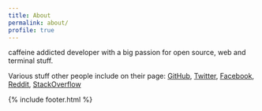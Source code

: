 ```yaml
---
title: About
permalink: about/
profile: true
---
```


caffeine addicted developer with a big passion for open source, web and terminal stuff.

Various stuff other people include on their page:
[GitHub](https://github.com/posixpascal),
[Twitter](https://twitter.com/pascalraszyk),
[Facebook](https://facebook.com/elfenbeinturm),
[Reddit](https://reddit.com/u/posixpascal),
[StackOverflow](http://stackoverflow.com/users/1268652/praszyk)

{% include footer.html %}